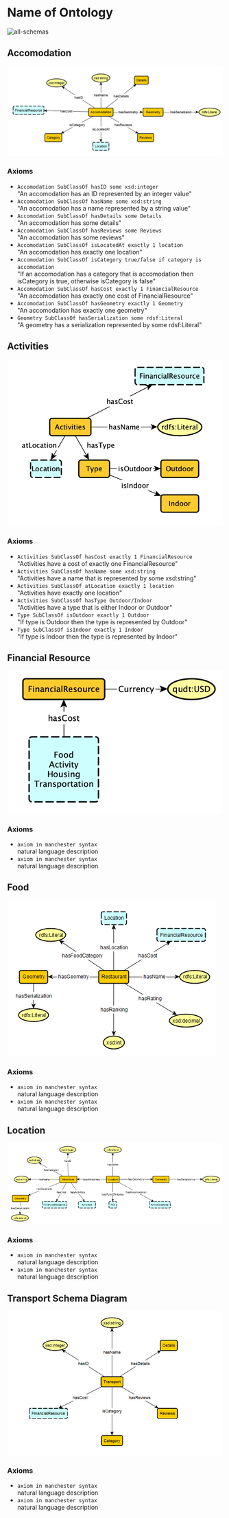 # Name of Ontology

![all-schemas](relative/path/to/all/schemas)

## Accomodation
![Accomodation](../schema-diagrams/Accomodation.jpg)

### Axioms
* `Accomodation SubClassOf hasID some xsd:integer` <br />
"An accomodation has an ID represented by an integer value"
* `Accomodation SubClassOf hasName some xsd:string` <br />
"An accomodation has a name represented by a string value"
* `Accomodation SubClassOf hasDetails some Details` <br />
"An accomodation has some details"
* `Accomodation SubClassOf hasReviews some Reviews` <br />
"An accomodation has some reviews"
* `Accomodation SubClassOf isLocatedAt exactly 1 location` <br />
"An accomodation has exactly one location"
* `Accomodation SubClassOf isCategory true/false if category is accomodation` <br />
"If an accomodation has a category that is accomodation then isCategory is true, otherwise isCategory is false"
* `Accomodation SubClassOf hasCost exactly 1 FinancialResource` <br />
"An accomodation has exactly one cost of FinancialResource"
* `Accomodation SubClassOf hasGeometry exactly 1 Geometry` <br />
"An accomodation has exactly one geometry"
* `Geometry SubClassOf hasSerialization some rdsf:Literal` <br />
"A geometry has a serialization represented by some rdsf:Literal"

## Activities
![Activities](../schema-diagrams/Activity.png)

### Axioms
* `Activities SubClassOf hasCost exactly 1 FinancialResource` <br />
"Activities have a cost of exactly one FinancialResource"
* `Activities SubClassOf hasName some xsd:string` <br />
"Activities have a name that is represented by some xsd:string"
* `Activities SubClassOf atLocation exactly 1 location` <br />
"Activities have exactly one location"
* `Activities SubClassOf hasType Outdoor/Indoor` <br />
"Activities have a type that is either Indoor or Outdoor"
* `Type SubClassOf isOutdoor exactly 1 Outdoor` <br />
"If type is Outdoor then the type is represented by Outdoor"
* `Type SubClassOf isIndoor exactly 1 Indoor` <br />
"If type is Indoor then the type is represented by Indoor"

## Financial Resource
![Financial-Resource](../schema-diagrams/FinancialResource.png)

### Axioms
* `axiom in manchester syntax` <br />
natural language description
* `axiom in manchester syntax` <br />
natural language description

## Food
![Food](../schema-diagrams/Food.png)

### Axioms
* `axiom in manchester syntax` <br />
natural language description
* `axiom in manchester syntax` <br />
natural language description

## Location
![Location](../schema-diagrams/LocationSchema1.png)

### Axioms
* `axiom in manchester syntax` <br />
natural language description
* `axiom in manchester syntax` <br />
natural language description

## Transport Schema Diagram
![Transport](../schema-diagrams/Transport.jpg)

### Axioms
* `axiom in manchester syntax` <br />
natural language description
* `axiom in manchester syntax` <br />
natural language description
